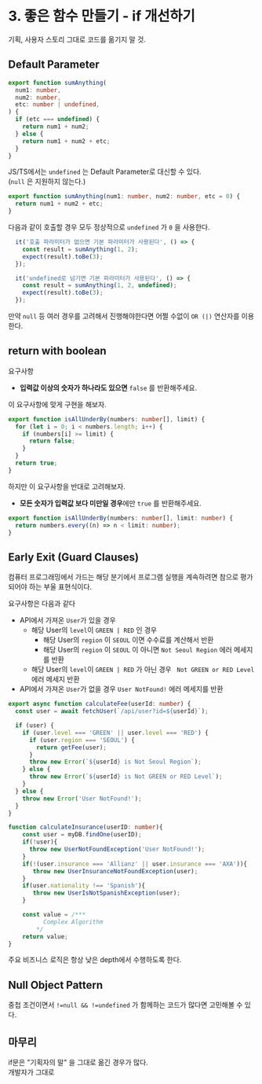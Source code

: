 # 3. 좋은 함수 만들기 - if 개선하기


기획, 사용자 스토리 그대로 코드를 옮기지 말 것.

## Default Parameter


```ts
export function sumAnything(
  num1: number,
  num2: number,
  etc: number | undefined,
) {
  if (etc === undefined) {
    return num1 + num2;
  } else {
    return num1 + num2 + etc;
  }
}
```

JS/TS에서는 `undefined` 는 Default Parameter로 대신할 수 있다.  
(`null` 은 지원하지 않는다.)

```ts
export function sumAnything(num1: number, num2: number, etc = 0) {
  return num1 + num2 + etc;
}
```

다음과 같이 호출할 경우 모두 정상적으로 `undefined` 가 `0` 을 사용한다.

```ts
  it('호출 파라미터가 없으면 기본 파라미터가 사용된다', () => {
    const result = sumAnything(1, 2);
    expect(result).toBe(3);
  });

  it('undefined로 넘기면 기본 파라미터가 사용된다', () => {
    const result = sumAnything(1, 2, undefined);
    expect(result).toBe(3);
  });
```

만약 `null` 등 여러 경우를 고려해서 진행해야한다면 어쩔 수없이 `OR (|)` 연산자를 이용한다.


## return with boolean

요구사항
- **입력값 이상의 숫자가 하나라도 있으면** `false` 를 반환해주세요.

이 요구사항에 맞게 구현을 해보자.

```ts
export function isAllUnderBy(numbers: number[], limit) {
  for (let i = 0; i < numbers.length; i++) {
    if (numbers[i] >= limit) {
      return false;
    }
  }
  return true;
}
```

하지만 이 요구사항을 반대로 고려해보자.

-  **모든 숫자가 입력값 보다 미만일 경우**에만 `true` 를 반환해주세요.

```ts
export function isAllUnderBy(numbers: number[], limit: number) {
  return numbers.every((n) => n < limit: number);
}
```

## Early Exit (Guard Clauses)

컴퓨터 프로그래밍에서 가드는 해당 분기에서 프로그램 실행을 계속하려면 참으로 평가되어야 하는 부울 표현식이다.

요구사항은 다음과 같다

- API에서 가져온 `User`가 있을 경우
  - 해당 User의 `level`이 `GREEN | RED` 인 경우
    - 해당 User의 `region` 이 `SEOUL` 이면 수수료를 계산해서 반환
    - 해당 User의 `region` 이 `SEOUL` 이 아니면 `Not Seoul Region` 에러 메세지를 반환
  - 해당 User의 `level`이 `GREEN | RED` 가 아닌 경우 ` Not GREEN or RED Level` 에러 메세지 반환
- API에서 가져온 `User`가 없을 경우 `User NotFound!` 에러 메세지를 반환

```ts
export async function calculateFee(userId: number) {
  const user = await fetchUser(`/api/user?id=${userId}`);

  if (user) {
    if (user.level === 'GREEN' || user.level === 'RED') {
      if (user.region === 'SEOUL') {
        return getFee(user);
      }
      throw new Error(`${userId} is Not Seoul Region`);
    } else {
      throw new Error(`${userId} is Not GREEN or RED Level`);
    }
  } else {
    throw new Error('User NotFound!');
  }
}
```



```ts
function calculateInsurance(userID: number){
    const user = myDB.findOne(userID);
    if(!user){
      throw new UserNotFoundException('User NotFound!');
    }
    if(!(user.insurance === 'Allianz' || user.insurance === 'AXA')){
       throw new UserInsuranceNotFoundException(user);
    }
    if(user.nationality !== 'Spanish'){
       throw new UserIsNotSpanishException(user);
    }

    const value = /***
          Complex Algorithm
        */
    return value;
}
```


주요 비즈니스 로직은 항상 낮은 depth에서 수행하도록 한다.



## Null Object Pattern

중첩 조건이면서 `!=null && !=undefined` 가 함께하는 코드가 많다면 고민해볼 수 있다.

## 마무리

if문은 "기획자의 말" 을 그대로 옮긴 경우가 많다.  
개발자가 그대로 